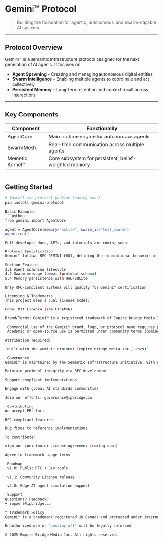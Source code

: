 # Gemini™ Protocol

> Building the foundation for agentic, autonomous, and swarm-capable AI systems.

---

##  Protocol Overview

Gemini™ is a semantic infrastructure protocol designed for the next generation of AI agents. It focuses on:
- **Agent Spawning** – Creating and managing autonomous digital entities
- **Swarm Intelligence** – Enabling multiple agents to coordinate and act collectively
- **Persistent Memory** – Long-term retention and context recall across interactions

---

##  Key Components

| Component              | Functionality                                           |
|------------------------|---------------------------------------------------------|
| AgentCore              | Main runtime engine for autonomous agents               |
| SwarmMesh              | Real-time communication across multiple agents          |
| Memetic Kernel™        | Core subsystem for persistent, belief-weighted memory   |

---

##  Getting Started

```bash
# Install the protocol package (coming soon)
pip install gemini-protocol

Basic Example:
```python
from gemini import AgentCore

agent = AgentCore(memory="sqlite", swarm_id="test_swarm")
agent.run()

Full developer docs, APIs, and tutorials are coming soon.

Protocol Specification
Gemini™ follows RFC-GEMINI-0001, defining the foundational behavior of spawning agents and swarm communication.

Section	Feature
3.1	Agent spawning lifecycle
4.2	Swarm message format (protobuf schema)
5.4	Memory persistence with WAL/SQLite

Only RFC-compliant systems will qualify for Gemini™ certification.

Licensing & Trademarks
This project uses a dual license model:

Code: MIT License (see LICENSE)

Brand/Terms: Gemini™ is a registered trademark of Empire Bridge Media Inc.

 Commercial use of the Gemini™ brand, logo, or protocol name requires permission.
 Academic or open-source use is permitted under community terms (coming soon).

Attribution required:

“Built with the Gemini™ Protocol (Empire Bridge Media Inc., 2025)”

 Governance
Gemini™ is maintained by the Semantic Infrastructure Initiative, with goals to:

Maintain protocol integrity via RFC development

Support compliant implementations

Engage with global AI standards communities

Join our efforts: governance@ipbridge.co

 Contributing
We accept PRs for:

RFC-compliant features

Bug fixes to reference implementations

To contribute:

Sign our Contributor License Agreement (coming soon)

Agree to trademark usage terms

 Roadmap
 v1.0: Public RFC + Dev tools

 v1.1: Community License release

 v2.0: Edge AI agent simulation support

 Support
Questions? Feedback?
→ support@ipbridge.co

™ Trademark Policy
Gemini™ is a trademark registered in Canada and protected under international treaties via the Madrid Protocol.

Unauthorized use or "passing off" will be legally enforced.

© 2025 Empire Bridge Media Inc. All rights reserved.


